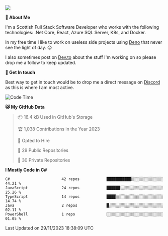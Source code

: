 <img src="https://github.com/jasonhughes94/jasonhughes94/blob/main/header.png?raw=true">

**:tangerine: About Me**

I'm a Scottish Full Stack Software Developer who works with the following technologies: .Net Core, React, Azure SQL Server, K8s, and Docker.

In my free time I like to work on useless side projects using [Deno](https://deno.land/) that never see the light of day. 😊

I also sometimes post on [Dev.to](https://dev.to/jasonhughes94) about the stuff I'm working on so please drop me a follow to keep updated.

**:speech_balloon: Get In touch**

Best way to get in touch would be to drop me a direct message on [Discord](https://discordapp.com/users/206498666976903169) as this is where I am most active.

<!--START_SECTION:waka-->
![Code Time](http://img.shields.io/badge/Code%20Time-1%2C121%20hrs%2017%20mins-blue)

**🐱 My GitHub Data** 

> 📦 16.4 kB Used in GitHub's Storage 
 > 
> 🏆 1,038 Contributions in the Year 2023
 > 
> 💼 Opted to Hire
 > 
> 📜 29 Public Repositories 
 > 
> 🔑 30 Private Repositories 
 > 
**I Mostly Code in C#** 

```text
C#                       42 repos            ███████████░░░░░░░░░░░░░░   44.21 % 
JavaScript               24 repos            ██████░░░░░░░░░░░░░░░░░░░   25.26 % 
TypeScript               14 repos            ████░░░░░░░░░░░░░░░░░░░░░   14.74 % 
Java                     2 repos             █░░░░░░░░░░░░░░░░░░░░░░░░   02.11 % 
PowerShell               1 repo              ░░░░░░░░░░░░░░░░░░░░░░░░░   01.05 % 
```




 Last Updated on 29/11/2023 18:38:09 UTC
<!--END_SECTION:waka-->
